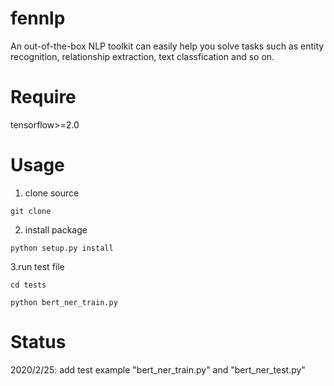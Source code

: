 # fennlp

An out-of-the-box NLP toolkit can easily help you solve tasks such as entity recognition, relationship extraction, text classfication and so on.

# Require
tensorflow>=2.0

# Usage
1. clone source
```
git clone
```
2. install package
```
python setup.py install
```
3.run test file
```
cd tests
```
```
python bert_ner_train.py
```

# Status
2020/2/25: add test example "bert_ner_train.py" and "bert_ner_test.py"



